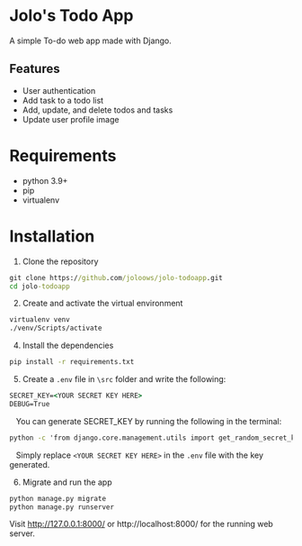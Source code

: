 # Jolo's Todo App

A simple To-do web app made with Django.

## Features

* User authentication
* Add task to a todo list
* Add, update, and delete todos and tasks
* Update user profile image

# Requirements

* python 3.9+
* pip
* virtualenv

# Installation

1. Clone the repository
``` bat
git clone https://github.com/joloows/jolo-todoapp.git
cd jolo-todoapp
```
2. Create and activate the virtual environment
``` bat
virtualenv venv
./venv/Scripts/activate
```
4. Install the dependencies
``` bat
pip install -r requirements.txt
```

5. Create a ```.env```  file in ```\src``` folder and write the following:
``` bat
SECRET_KEY=<YOUR SECRET KEY HERE>
DEBUG=True
```
&nbsp;&nbsp;&nbsp;You can generate SECRET_KEY by running the following in the terminal:
``` bat
python -c 'from django.core.management.utils import get_random_secret_key; print(get_random_secret_key())'
```
&nbsp;&nbsp;&nbsp;Simply replace ```<YOUR SECRET KEY HERE>``` in the ```.env``` file with the key generated.

6. Migrate and run the app
``` bat
python manage.py migrate
python manage.py runserver
```
Visit http://127.0.0.1:8000/ or http://localhost:8000/ for the running web server.
